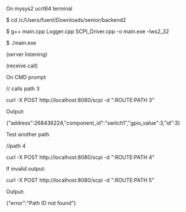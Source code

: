 On mysys2 ucrt64 terminal 


$ cd /c/Users/fuent/Downloads/senior/backend2

$ g++ main.cpp Logger.cpp SCPI_Driver.cpp -o main.exe -lws2_32

$ ./main.exe

(server listening)

(receive call)



On CMD prompt

 // calls path 3

curl -X POST http://localhost:8080/scpi -d ":ROUTE:PATH 3"

Output:

{"address":268436224,"component_id":"switch1","gpio_value":3,"id":3}

Test another path

 //path 4

 curl -X POST http://localhost:8080/scpi -d ":ROUTE:PATH 4"

If invalid output: 

 curl -X POST http://localhost:8080/scpi -d ":ROUTE:PATH 5"

Output:

{"error":"Path ID not found"}

